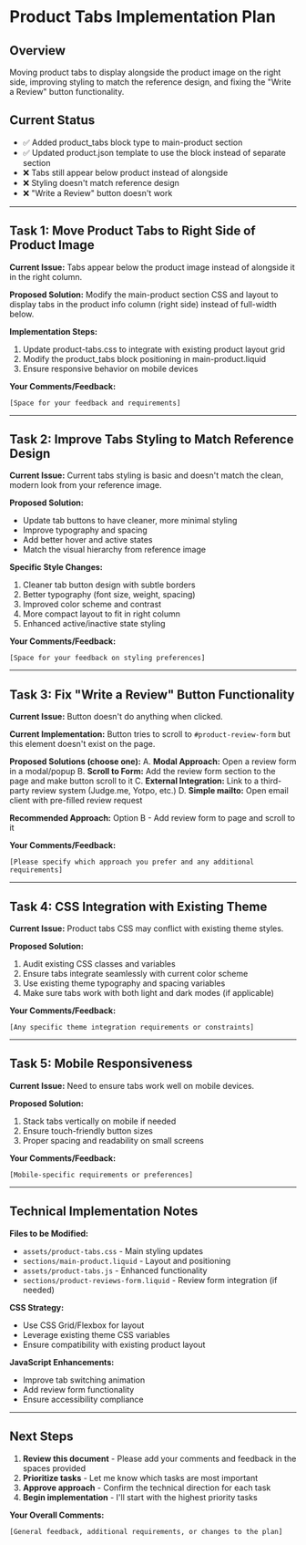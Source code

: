 # Product Tabs Implementation Plan

## Overview
Moving product tabs to display alongside the product image on the right side, improving styling to match the reference design, and fixing the "Write a Review" button functionality.

## Current Status
- ✅ Added product_tabs block type to main-product section
- ✅ Updated product.json template to use the block instead of separate section
- ❌ Tabs still appear below product instead of alongside
- ❌ Styling doesn't match reference design
- ❌ "Write a Review" button doesn't work

---

## Task 1: Move Product Tabs to Right Side of Product Image

**Current Issue:** Tabs appear below the product image instead of alongside it in the right column.

**Proposed Solution:** Modify the main-product section CSS and layout to display tabs in the product info column (right side) instead of full-width below.

**Implementation Steps:**
1. Update product-tabs.css to integrate with existing product layout grid
2. Modify the product_tabs block positioning in main-product.liquid 
3. Ensure responsive behavior on mobile devices

**Your Comments/Feedback:**
```
[Space for your feedback and requirements]
```

---

## Task 2: Improve Tabs Styling to Match Reference Design

**Current Issue:** Current tabs styling is basic and doesn't match the clean, modern look from your reference image.

**Proposed Solution:** 
- Update tab buttons to have cleaner, more minimal styling
- Improve typography and spacing
- Add better hover and active states
- Match the visual hierarchy from reference image

**Specific Style Changes:**
1. Cleaner tab button design with subtle borders
2. Better typography (font size, weight, spacing)
3. Improved color scheme and contrast
4. More compact layout to fit in right column
5. Enhanced active/inactive state styling

**Your Comments/Feedback:**
```
[Space for your feedback on styling preferences]
```

---

## Task 3: Fix "Write a Review" Button Functionality

**Current Issue:** Button doesn't do anything when clicked.

**Current Implementation:** Button tries to scroll to `#product-review-form` but this element doesn't exist on the page.

**Proposed Solutions (choose one):**
A. **Modal Approach:** Open a review form in a modal/popup
B. **Scroll to Form:** Add the review form section to the page and make button scroll to it
C. **External Integration:** Link to a third-party review system (Judge.me, Yotpo, etc.)
D. **Simple mailto:** Open email client with pre-filled review request

**Recommended Approach:** Option B - Add review form to page and scroll to it

**Your Comments/Feedback:**
```
[Please specify which approach you prefer and any additional requirements]
```

---

## Task 4: CSS Integration with Existing Theme

**Current Issue:** Product tabs CSS may conflict with existing theme styles.

**Proposed Solution:**
1. Audit existing CSS classes and variables
2. Ensure tabs integrate seamlessly with current color scheme
3. Use existing theme typography and spacing variables
4. Make sure tabs work with both light and dark modes (if applicable)

**Your Comments/Feedback:**
```
[Any specific theme integration requirements or constraints]
```

---

## Task 5: Mobile Responsiveness

**Current Issue:** Need to ensure tabs work well on mobile devices.

**Proposed Solution:**
1. Stack tabs vertically on mobile if needed
2. Ensure touch-friendly button sizes
3. Proper spacing and readability on small screens

**Your Comments/Feedback:**
```
[Mobile-specific requirements or preferences]
```

---

## Technical Implementation Notes

**Files to be Modified:**
- `assets/product-tabs.css` - Main styling updates
- `sections/main-product.liquid` - Layout and positioning
- `assets/product-tabs.js` - Enhanced functionality
- `sections/product-reviews-form.liquid` - Review form integration (if needed)

**CSS Strategy:**
- Use CSS Grid/Flexbox for layout
- Leverage existing theme CSS variables
- Ensure compatibility with existing product layout

**JavaScript Enhancements:**
- Improve tab switching animation
- Add review form functionality
- Ensure accessibility compliance

---

## Next Steps

1. **Review this document** - Please add your comments and feedback in the spaces provided
2. **Prioritize tasks** - Let me know which tasks are most important
3. **Approve approach** - Confirm the technical direction for each task
4. **Begin implementation** - I'll start with the highest priority tasks

**Your Overall Comments:**
```
[General feedback, additional requirements, or changes to the plan]
```